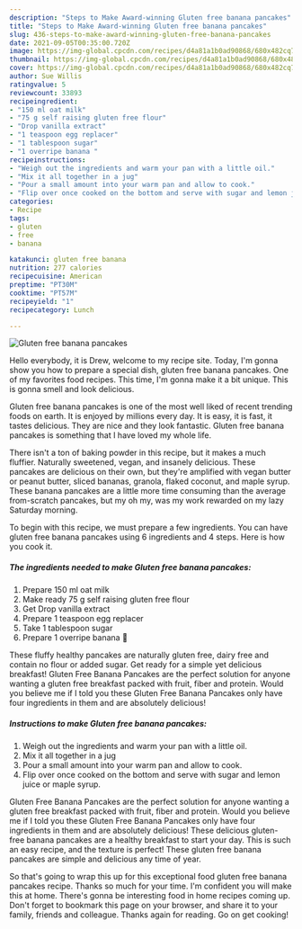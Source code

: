 ```yaml
---
description: "Steps to Make Award-winning Gluten free banana pancakes"
title: "Steps to Make Award-winning Gluten free banana pancakes"
slug: 436-steps-to-make-award-winning-gluten-free-banana-pancakes
date: 2021-09-05T00:35:00.720Z
image: https://img-global.cpcdn.com/recipes/d4a81a1b0ad90868/680x482cq70/gluten-free-banana-pancakes-recipe-main-photo.jpg
thumbnail: https://img-global.cpcdn.com/recipes/d4a81a1b0ad90868/680x482cq70/gluten-free-banana-pancakes-recipe-main-photo.jpg
cover: https://img-global.cpcdn.com/recipes/d4a81a1b0ad90868/680x482cq70/gluten-free-banana-pancakes-recipe-main-photo.jpg
author: Sue Willis
ratingvalue: 5
reviewcount: 33893
recipeingredient:
- "150 ml oat milk"
- "75 g self raising gluten free flour"
- "Drop vanilla extract"
- "1 teaspoon egg replacer"
- "1 tablespoon sugar"
- "1 overripe banana "
recipeinstructions:
- "Weigh out the ingredients and warm your pan with a little oil."
- "Mix it all together in a jug"
- "Pour a small amount into your warm pan and allow to cook."
- "Flip over once cooked on the bottom and serve with sugar and lemon juice or maple syrup."
categories:
- Recipe
tags:
- gluten
- free
- banana

katakunci: gluten free banana 
nutrition: 277 calories
recipecuisine: American
preptime: "PT30M"
cooktime: "PT57M"
recipeyield: "1"
recipecategory: Lunch

---
```



![Gluten free banana pancakes](https://img-global.cpcdn.com/recipes/d4a81a1b0ad90868/680x482cq70/gluten-free-banana-pancakes-recipe-main-photo.jpg)

Hello everybody, it is Drew, welcome to my recipe site. Today, I'm gonna show you how to prepare a special dish, gluten free banana pancakes. One of my favorites food recipes. This time, I'm gonna make it a bit unique. This is gonna smell and look delicious.

Gluten free banana pancakes is one of the most well liked of recent trending foods on earth. It is enjoyed by millions every day. It is easy, it is fast, it tastes delicious. They are nice and they look fantastic. Gluten free banana pancakes is something that I have loved my whole life.

There isn&#39;t a ton of baking powder in this recipe, but it makes a much fluffier. Naturally sweetened, vegan, and insanely delicious. These pancakes are delicious on their own, but they&#39;re amplified with vegan butter or peanut butter, sliced bananas, granola, flaked coconut, and maple syrup. These banana pancakes are a little more time consuming than the average from-scratch pancakes, but my oh my, was my work rewarded on my lazy Saturday morning.


To begin with this recipe, we must prepare a few ingredients. You can have gluten free banana pancakes using 6 ingredients and 4 steps. Here is how you cook it.

<!--inarticleads1-->

##### The ingredients needed to make Gluten free banana pancakes:

1. Prepare 150 ml oat milk
1. Make ready 75 g self raising gluten free flour
1. Get Drop vanilla extract
1. Prepare 1 teaspoon egg replacer
1. Take 1 tablespoon sugar
1. Prepare 1 overripe banana 🍌


These fluffy healthy pancakes are naturally gluten free, dairy free and contain no flour or added sugar. Get ready for a simple yet delicious breakfast! Gluten Free Banana Pancakes are the perfect solution for anyone wanting a gluten free breakfast packed with fruit, fiber and protein. Would you believe me if I told you these Gluten Free Banana Pancakes only have four ingredients in them and are absolutely delicious! 

<!--inarticleads2-->

##### Instructions to make Gluten free banana pancakes:

1. Weigh out the ingredients and warm your pan with a little oil.
1. Mix it all together in a jug
1. Pour a small amount into your warm pan and allow to cook.
1. Flip over once cooked on the bottom and serve with sugar and lemon juice or maple syrup.


Gluten Free Banana Pancakes are the perfect solution for anyone wanting a gluten free breakfast packed with fruit, fiber and protein. Would you believe me if I told you these Gluten Free Banana Pancakes only have four ingredients in them and are absolutely delicious! These delicious gluten-free banana pancakes are a healthy breakfast to start your day. This is such an easy recipe, and the texture is perfect! These gluten free banana pancakes are simple and delicious any time of year. 

So that's going to wrap this up for this exceptional food gluten free banana pancakes recipe. Thanks so much for your time. I'm confident you will make this at home. There's gonna be interesting food in home recipes coming up. Don't forget to bookmark this page on your browser, and share it to your family, friends and colleague. Thanks again for reading. Go on get cooking!
